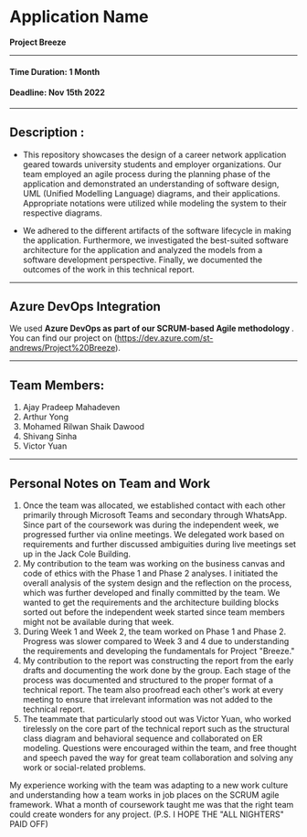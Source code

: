 
# Application Name 
<strong> Project Breeze </strong>

---

#### Time Duration: 1 Month
#### Deadline: Nov 15th 2022

---

## Description :

* This repository showcases the design of a career network application geared towards university students and employer organizations. Our team employed an agile process during the planning phase of the application and demonstrated an understanding of software design, UML (Unified Modelling Language) diagrams, and their applications. Appropriate notations were utilized while modeling the system to their respective diagrams. 

* We adhered to the different artifacts of the software lifecycle in making the application. Furthermore, we investigated the best-suited software architecture for the application and analyzed the models from a software development perspective. Finally, we documented the outcomes of the work in this technical report.

--- 

## Azure DevOps Integration

We used <strong> Azure DevOps as part of our SCRUM-based Agile methodology </strong>. You can find our project on (https://dev.azure.com/st-andrews/Project%20Breeze).

--- 

## Team Members:
<ol>
<li> Ajay Pradeep Mahadeven
<li> Arthur Yong
<li> Mohamed Rilwan Shaik Dawood
<li> Shivang Sinha
<li> Victor Yuan
</ol>

---

## Personal Notes on Team and Work

<ol>
<li> Once the team was allocated, we established contact with each other primarily through Microsoft Teams and secondary through WhatsApp. Since part of the coursework was during the independent week, we progressed further via online meetings. We delegated work based on requirements and further discussed ambiguities during live meetings set up in the Jack Cole Building.

<li> My contribution to the team was working on the business canvas and code of ethics with the Phase 1 and Phase 2 analyses. I initiated the overall analysis of the system design and the reflection on the process, which was further developed and finally committed by the team. We wanted to get the requirements and the architecture building blocks sorted out before the independent week started since team members might not be available during that week.

<li> During Week 1 and Week 2, the team worked on Phase 1 and Phase 2. Progress was slower compared to Week 3 and 4 due to understanding the requirements and developing the fundamentals for Project "Breeze."

<li> My contribution to the report was constructing the report from the early drafts and documenting the work done by the group. Each stage of the process was documented and structured to the proper format of a technical report. The team also proofread each other's work at every meeting to ensure that irrelevant information was not added to the technical report.

<li> The teammate that particularly stood out was Victor Yuan, who worked tirelessly on the core part of the technical report such as the structural class diagram and behavioral sequence and collaborated on ER modeling. Questions were encouraged within the team, and free thought and speech paved the way for great team collaboration and solving any work or social-related problems.
</ol>

My experience working with the team was adapting to a new work culture and understanding how a team works in job places on the SCRUM agile framework. What a month of coursework taught me was that the right team could create wonders for any project. (P.S. I HOPE THE "ALL NIGHTERS" PAID OFF)

